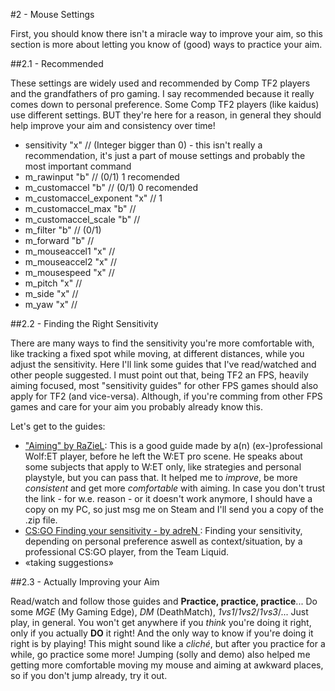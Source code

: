 #2 - Mouse Settings

First, you should know there isn't a miracle way to improve your aim, so this section is more about letting you know of (good) ways to practice your aim.

##2.1 - Recommended

These settings are widely used and recommended by Comp TF2 players and the grandfathers of pro gaming.
I say recommended because it really comes down to personal preference. Some Comp TF2 players (like kaidus) use different settings. BUT they're here for a reason, in general they should help improve your aim and consistency over time!

* sensitivity "x" // (Integer bigger than 0) - this isn't really a recommendation, it's just a part of mouse settings and probably the most important command
* m_rawinput "b" // (0/1) 1 recomended
* m_customaccel "b" // (0/1) 0 recomended
* m_customaccel_exponent "x" // 1
* m_customaccel_max "b" //
* m_customaccel_scale "b" //
* m_filter "b" // (0/1)
* m_forward "b" //
* m_mouseaccel1 "x" //
* m_mouseaccel2 "x" //
* m_mousespeed "x" //
* m_pitch "x" //
* m_side "x" //
* m_yaw "x" //

##2.2 - Finding the Right Sensitivity

There are many ways to find the sensitivity you're more comfortable with, like tracking a fixed spot while moving, at different distances, while you adjust the sensitivity. Here I'll link some guides that I've read/watched and other people suggested. I must point out that, being TF2 an FPS, heavily aiming focused, most "sensitivity guides" for other FPS games should also apply for TF2 (and vice-versa). Although, if you're comming from other FPS games and care for your aim you probably already know this.

Let's get to the guides:
* ["Aiming" by RaZieL](http://www.bulletz.org/et/aimingbyraz.zip "Aiming by RaZieL"):
This is a good guide made by a(n) (ex-)professional Wolf:ET player, before he left the W:ET pro scene. He speaks about some subjects that apply to W:ET only, like strategies and personal playstyle, but you can pass that. It helped me to _improve_, be more _consistent_ and get more _comfortable_ with aiming. In case you don't trust the link - for w.e. reason - or it doesn't work anymore, I should have a copy on my PC, so just msg me on Steam and I'll send you a copy of the .zip file.
* [CS:GO Finding your sensitivity - by adreN ](https://youtu.be/RwT5fXEloxg "CS:GO Finding your sensitivity - by adreN YouTube Video"): Finding your sensitivity, depending on personal preference aswell as context/situation, by a professional CS:GO player, from the Team Liquid.
* «taking suggestions»

##2.3 - Actually Improving your Aim

Read/watch and follow those guides and **Practice, practice, practice**... Do some _MGE_ (My Gaming Edge), _DM_ (DeathMatch), _1vs1_/_1vs2_/_1vs3_/... Just play, in general. You won't get anywhere if you _think_ you're doing it right, only if you actually **DO** it right! And the only way to know if you're doing it right is by playing!
This might sound like a _cliché_, but after you practice for a while, go practice some more!
Jumping (solly and demo) also helped me getting more comfortable moving my mouse and aiming at awkward places, so if you don't jump already, try it out.
